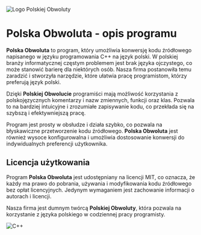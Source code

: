 ![Logo Polskiej Obwoluty](https://i.imgur.com/L5JXXmw.png)

# Polska Obwoluta - opis programu

**Polska Obwoluta** to program, który umożliwia konwersję kodu źródłowego napisanego w języku programowania C++ na język polski. W polskiej branży informatycznej częstym problemem jest brak języka ojczystego, co może stanowić barierę dla niektórych osób. Nasza firma postanowiła temu zaradzić i stworzyła narzędzie, które ułatwia pracę programistom, którzy preferują język polski.

Dzięki **Polskiej Obwolucie** programiści mają możliwość korzystania z polskojęzycznych komentarzy i nazw zmiennych, funkcji oraz klas. Pozwala to na bardziej intuicyjne i zrozumiałe zapisywanie kodu, co przekłada się na szybszą i efektywniejszą pracę.

Program jest prosty w obsłudze i działa szybko, co pozwala na błyskawiczne przetworzenie kodu źródłowego. **Polska Obwoluta** jest również wysoce konfigurowalna i umożliwia dostosowanie konwersji do indywidualnych preferencji użytkownika.

## Licencja użytkowania

Program **Polska Obwoluta** jest udostępniany na licencji MIT, co oznacza, że każdy ma prawo do pobrania, używania i modyfikowania kodu źródłowego bez opłat licencyjnych. Jedynym wymaganiem jest zachowanie informacji o autorach i licencji.

Nasza firma jest dumnym twórcą **Polskiej Obwoluty**, która pozwala na korzystanie z języka polskiego w codziennej pracy programisty.

![C++](https://img.shields.io/badge/C%2B%2B-17-blue)
